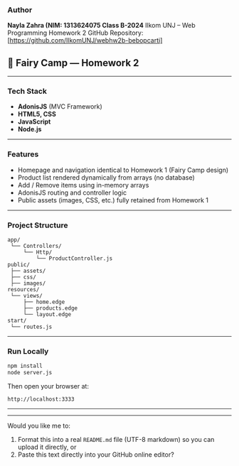 ###  Author

**Nayla Zahra (NIM: 1313624075 Class B-2024**
Ilkom UNJ – Web Programming Homework 2
GitHub Repository: [https://github.com/IlkomUNJ/webhw2b-bebopcarti]


## 🌸 Fairy Camp — Homework 2 

---

###  Tech Stack

* **AdonisJS** (MVC Framework)
* **HTML5, CSS**
* **JavaScript**
* **Node.js**

---

###  Features

* Homepage and navigation identical to Homework 1 (Fairy Camp design)
* Product list rendered dynamically from arrays (no database)
* Add / Remove items using in-memory arrays
* AdonisJS routing and controller logic
* Public assets (images, CSS, etc.) fully retained from Homework 1

---

###  Project Structure

```
app/
 └── Controllers/
     └── Http/
         └── ProductController.js
public/
 ├── assets/
 ├── css/
 ├── images/
resources/
 └── views/
     ├── home.edge
     ├── products.edge
     └── layout.edge
start/
 └── routes.js
```

---

###  Run Locally

```bash
npm install
node server.js
```

Then open your browser at:

```
http://localhost:3333
```

---


---

Would you like me to:

1. Format this into a real `README.md` file (UTF-8 markdown) so you can upload it directly, or
2. Paste this text directly into your GitHub online editor?
